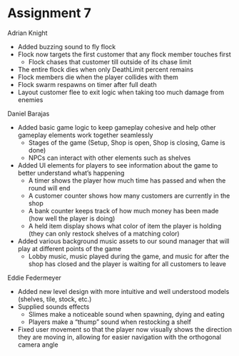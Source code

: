 # Assignment 7

Adrian Knight
- Added buzzing sound to fly flock
- Flock now targets the first customer that any flock member touches first
  - Flock chases that customer till outside of its chase limit
- The entire flock dies when only DeathLimit percent remains
- Flock members die when the player collides with them
- Flock swarm respawns on timer after full death
- Layout customer flee to exit logic when taking too much damage from enemies

Daniel Barajas
- Added basic game logic to keep gameplay cohesive and help other gameplay elements work together seamlessly
  - Stages of the game (Setup, Shop is open, Shop is closing, Game is done)
  - NPCs can interact with other elements such as shelves
- Added UI elements for players to see information about the game to better understand what’s happening
  - A timer shows the player how much time has passed and when the round will end
  - A customer counter shows how many customers are currently in the shop
  - A bank counter keeps track of how much money has been made (how well the player is doing)
  - A held item display shows what color of item the player is holding (they can only restock shelves of a matching color)
- Added various background music assets to our sound manager that will play at different points of the game
  - Lobby music, music played during the game, and music for after the shop has closed and the player is waiting for all customers to leave

Eddie Federmeyer
- Added new level design with more intuitive and well understood models (shelves, tile, stock, etc.)
- Supplied sounds effects
  - Slimes make a noticeable sound when spawning, dying and eating
  - Players make a “thump” sound when restocking a shelf
- Fixed user movement so that the player now visually shows the direction they are moving in, allowing for easier navigation with the orthogonal camera angle
